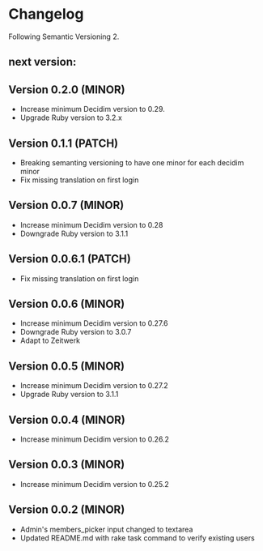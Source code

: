 # Changelog
Following Semantic Versioning 2.

## next version:

## Version 0.2.0 (MINOR)
- Increase minimum Decidim version to 0.29.
- Upgrade Ruby version to 3.2.x

## Version 0.1.1 (PATCH)
- Breaking semanting versioning to have one minor for each decidim minor
- Fix missing translation on first login

## Version 0.0.7 (MINOR)
- Increase minimum Decidim version to 0.28
- Downgrade Ruby version to 3.1.1

## Version 0.0.6.1 (PATCH)
- Fix missing translation on first login

## Version 0.0.6 (MINOR)
- Increase minimum Decidim version to 0.27.6
- Downgrade Ruby version to 3.0.7
- Adapt to Zeitwerk

## Version 0.0.5 (MINOR)
- Increase minimum Decidim version to 0.27.2
- Upgrade Ruby version to 3.1.1

## Version 0.0.4 (MINOR)
- Increase minimum Decidim version to 0.26.2

## Version 0.0.3 (MINOR)
- Increase minimum Decidim version to 0.25.2

## Version 0.0.2 (MINOR)
- Admin's members_picker input changed to textarea
- Updated README.md with rake task command to verify existing users

